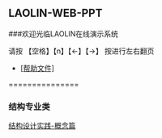 

## LAOLIN-WEB-PPT
###欢迎光临LAOLIN在线演示系统
  
请按 【空格】【n】【←】【→】 按进行左右翻页

- <a href='./?ppt=data%2fppt-help.md'>[帮助文件]</a>

===============

### 结构专业类


<a href='./?ppt=data%2fppt-1.md'>结构设计实践-概念篇</a></li>
